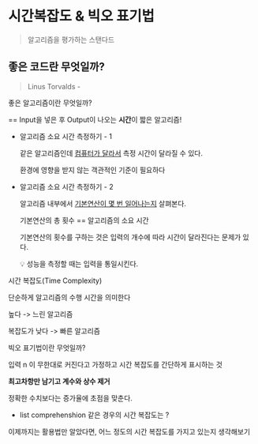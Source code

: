 # 시간복잡도 & 빅오 표기법

> 알고리즘을 평가하는 스탠다드



## 좋은 코드란 무엇일까?

> Linus Torvalds - 

좋은 알고리즘이란 무엇일까?

== Input을 넣은 후 Output이 나오는 **시간**이 짧은 알고리즘!

- 알고리즘 소요 시간 측정하기 - 1

  같은 알고리즘인데 <u>컴퓨터가 달라서</u> 측정 시간이 달라질 수 있다.

  환경에 영향을 받지 않는 객관적인 기준이 필요하다

- 알고리즘 소요 시간 측정하기 - 2

  알고리즘 내부에서 <u>기본연산이 몇 번 일어나는지</u> 살펴본다.

  기본연산의 총 횟수 == 알고리즘의 소요 시간

  기본연산의 횟수를 구하는 것은 입력의 개수에 따라 시간이 달라진다는 문제가 있다.

  💡 성능을 측정할 때는 입력을 통일시킨다. 



시간 복잡도(Time Complexity)

단순하게 알고리즘의 수행 시간을 의미한다

높다 -> 느린 알고리즘

복잡도가 낮다 -> 빠른 알고리즘



빅오 표기법이란 무엇일까?

입력 n 이 무한대로 커진다고 가정하고 시간 복잡도를 간단하게 표시하는 것

**최고차항만 남기고 계수와 상수 제거**

정확한 수치보다는 증가율에 초점을 맞춘다.

* list comprehenshion 같은 경우의 시간 복잡도는 ?

  

이제까지는 활용법만 알았다면, 어느 정도의 시간 복잡도를 가지고 있는지 생각해보기

